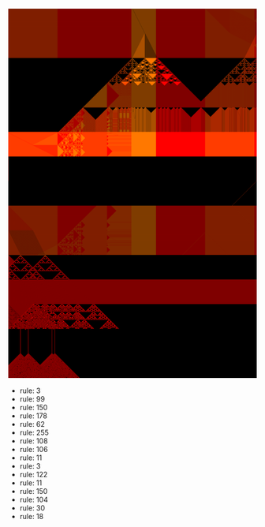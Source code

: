 ![photo](./output.png) 
 * rule: 3
* rule: 99
* rule: 150
* rule: 178
* rule: 62
* rule: 255
* rule: 108
* rule: 106
* rule: 11
* rule: 3
* rule: 122
* rule: 11
* rule: 150
* rule: 104
* rule: 30
* rule: 18
